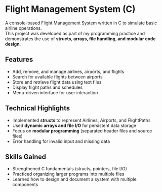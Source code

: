 # Flight Management System (C)

A console-based Flight Management System written in C to simulate basic airline operations.  
This project was developed as part of my programming practice and demonstrates the use of **structs, arrays, file handling, and modular code design**.

## Features
- Add, remove, and manage airlines, airports, and flights
- Search for available flights between airports
- Store and retrieve flight data using text files
- Display flight paths and schedules
- Menu-driven interface for user interaction

## Technical Highlights
- Implemented **structs** to represent Airlines, Airports, and FlightPaths
- Used **dynamic arrays and file I/O** for persistent data storage
- Focus on **modular programming** (separated header files and source files)
- Error handling for invalid input and missing data

## Skills Gained
- Strengthened C fundamentals (structs, pointers, file I/O)
- Practiced organizing larger programs into multiple files
- Learned how to design and document a system with multiple components
